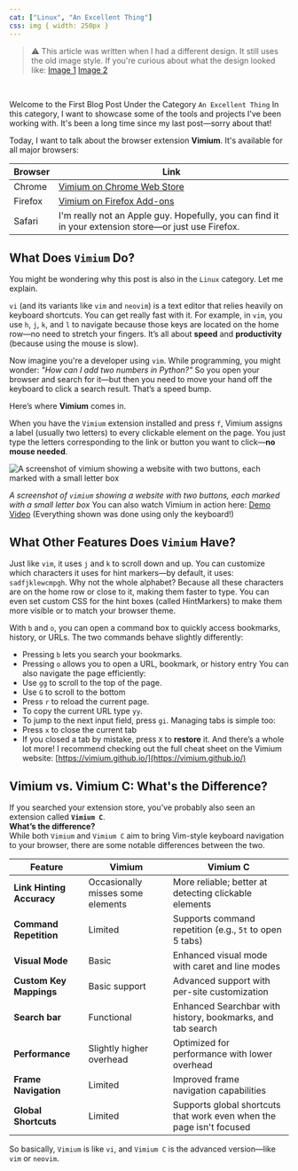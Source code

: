 ```yaml
---
cat: ["Linux", "An Excellent Thing"]
css: img { width: 250px }
---
```

> ⚠️ This article was written when I had a different design. It still uses the old image style. If you're curious about what the design looked like: [Image 1](https://cloud.fiosproject.de/legacyblog1.png)  [Image 2](https://cloud.fiosproject.de/legacyblog2.png)  
<br>

Welcome to the First Blog Post Under the Category `An Excellent Thing`
In this category, I want to showcase some of the tools and projects I've been working with. It's been a long time since my last post—sorry about that!

Today, I want to talk about the browser extension **Vimium**. It's available for all major browsers:

| Browser | Link                                                                                                           |
| ------- | -------------------------------------------------------------------------------------------------------------- |
| Chrome  | [Vimium on Chrome Web Store](https://chromewebstore.google.com/detail/vimium/dbepggeogbaibhgnhhndojpepiihcmeb) |
| Firefox | [Vimium on Firefox Add-ons](https://addons.mozilla.org/en-US/firefox/addon/vimium-ff/)                         |
| Safari  | I'm really not an Apple guy. Hopefully, you can find it in your extension store—or just use Firefox.           |
## What Does `Vimium` Do?
You might be wondering why this post is also in the `Linux` category. Let me explain.

`vi` (and its variants like `vim` and `neovim`) is a text editor that relies heavily on keyboard shortcuts. You can get really fast with it. For example, in `vim`, you use `h`, `j`, `k`, and `l` to navigate because those keys are located on the home row—no need to stretch your fingers. It’s all about **speed** and **productivity** (because using the mouse is slow).

Now imagine you're a developer using `vim`. While programming, you might wonder: _"How can I add two numbers in Python?"_ So you open your browser and search for it—but then you need to move your hand off the keyboard to click a search result. That’s a speed bump.

Here’s where **Vimium** comes in.

When you have the `Vimium` extension installed and press `f`, Vimium assigns a label (usually two letters) to every clickable element on the page. You just type the letters corresponding to the link or button you want to click—**no mouse needed**.

![A screenshot of `vimium` showing a website with two buttons, each marked with a small letter box](https://fiosproject.de/files/vimium.png "A screenshot of `vimium` showing a website with two buttons, each marked with a small letter box")

_A screenshot of `vimium` showing a website with two buttons, each marked with a small letter box_
You can also watch Vimium in action here: [Demo Video](https://cloud.fiosproject.de/Vimium.mp4) (Everything shown was done using only the keyboard!)
## What Other Features Does `Vimium` Have?
Just like `vim`, it uses `j` and `k` to scroll down and up. You can customize which characters it uses for hint markers—by default, it uses: `sadfjklewcmpgh`. Why not the whole alphabet? Because all these characters are on the home row or close to it, making them faster to type.
You can even set custom CSS for the hint boxes (called HintMarkers) to make them more visible or to match your browser theme.

With `b` and `o`, you can open a command box to quickly access bookmarks, history, or URLs. The two commands behave slightly differently:
- Pressing `b` lets you search your bookmarks.
- Pressing `o` allows you to open a URL, bookmark, or history entry
You can also navigate the page efficiently:
- Use `gg` to scroll to the top of the page.
- Use `G` to scroll to the bottom
- Press `r` to reload the current page.
- To copy the current URL type `yy`.
- To jump to the next input field, press `gi`.
Managing tabs is simple too:
- Press `x` to close the current tab
- If you closed a tab by mistake, press `X` to **restore** it.
And there’s a whole lot more! I recommend checking out the full cheat sheet on the Vimium website: [https://vimium.github.io/](https://vimium.github.io/)
## Vimium vs. Vimium C: What's the Difference?
If you searched your extension store, you’ve probably also seen an extension called **`Vimium C`**.  
**What’s the difference?**  
While both `Vimium` and `Vimium C` aim to bring Vim-style keyboard navigation to your browser, there are some notable differences between the two.


| Feature                   | Vimium                            | Vimium C                                                             |
| ------------------------- | --------------------------------- | -------------------------------------------------------------------- |
| **Link Hinting Accuracy** | Occasionally misses some elements | More reliable; better at detecting clickable elements                |
| **Command Repetition**    | Limited                           | Supports command repetition (e.g., `5t` to open 5 tabs)              |
| **Visual Mode**           | Basic                             | Enhanced visual mode with caret and line modes                       |
| **Custom Key Mappings**   | Basic support                     | Advanced support with per-site customization                         |
| **Search bar**            | Functional                        | Enhanced Searchbar with history, bookmarks, and tab search           |
| **Performance**           | Slightly higher overhead          | Optimized for performance with lower overhead                        |
| **Frame Navigation**      | Limited                           | Improved frame navigation capabilities                               |
| **Global Shortcuts**      | Limited                           | Supports global shortcuts that work even when the page isn't focused |

So basically, `Vimium` is like `vi`, and `Vimium C` is the advanced version—like `vim` or `neovim`.






‏‏‎ ‎
